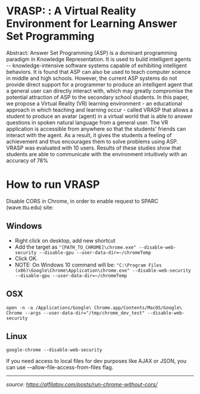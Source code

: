# VRASP: : A Virtual Reality Environment for Learning Answer Set Programming
Abstract: Answer Set Programming (ASP) is a dominant programming paradigm in Knowledge Representation. It is used to build intelligent agents -- knowledge-intensive software systems capable of exhibiting intelligent behaviors. It is found that ASP can also be used to teach computer science in middle and high schools. However, the current ASP systems do not provide direct support for a programmer to produce an intelligent agent that a general user can directly interact with, which may greatly compromise the potential attraction of ASP to the secondary school students. In this paper, we propose a Virtual Reality (VR) learning environment - an educational approach in which teaching and learning occur - called VRASP that allows a student to produce an avatar (agent) in a virtual world that is able to answer questions in spoken natural language from a general user. The VR application is accessible from anywhere so that the students' friends can interact with the agent. As a result, it gives the students a feeling of achievement and thus encourages them to solve problems using ASP. VRASP was evaluated with 10 users. Results of these studies show that students are able to communicate with the environment intuitively with an accuracy of 78%

# How to run VRASP
Disable CORS in Chrome, in order to enable request to SPARC (wave.ttu.edu) site:

## Windows
- Right click on desktop, add new shortcut
- Add the target as ```"[PATH_TO_CHROME]\chrome.exe" --disable-web-security --disable-gpu --user-data-dir=~/chromeTemp```
- Click OK.
- NOTE: On Windows 10 command will be: ```"C:\Program Files (x86)\Google\Chrome\Application\chrome.exe" --disable-web-security --disable-gpu --user-data-dir=~/chromeTemp```

## OSX
    open -n -a /Applications/Google\ Chrome.app/Contents/MacOS/Google\ Chrome --args --user-data-dir="/tmp/chrome_dev_test" --disable-web-security

## Linux
    google-chrome --disable-web-security

If you need access to local files for dev purposes like AJAX or JSON, you can use -–allow-file-access-from-files flag.

---
*source: https://alfilatov.com/posts/run-chrome-without-cors/*
